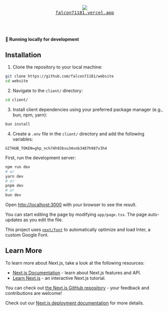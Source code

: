 <p align="center">
  <img src="https://skillicons.dev/icons?i=next,ts,tailwind,github" />
  <br/>
  <a href="https://falcon71181.vercel.app/"><kbd>falcon71181.vercel.app</kbd></a>
</p>
<br/><br/>

#### 🧬 Running locally for development

## Installation
1. Clone the repository to your local machine:
```bash
git clone https://github.com/falcon71181/website
cd website
```

2. Navigate to the `client/` directory:
```bash
cd client/
```

3. Install client dependencies using your preferred package manager (e.g., bun, npm, yarn):
```bash
bun install
```

4. Create a `.env` file in the `client/` directory and add the following variables:
```dotenv
GITHUB_TOKEN=ghp_nch74h93bvu34vnb3487h987v3h4
```

First, run the development server:

```bash
npm run dev
# or
yarn dev
# or
pnpm dev
# or
bun dev
```

Open [http://localhost:3000](http://localhost:3000) with your browser to see the result.

You can start editing the page by modifying `app/page.tsx`. The page auto-updates as you edit the file.

This project uses [`next/font`](https://nextjs.org/docs/basic-features/font-optimization) to automatically optimize and load Inter, a custom Google Font.

## Learn More

To learn more about Next.js, take a look at the following resources:

- [Next.js Documentation](https://nextjs.org/docs) - learn about Next.js features and API.
- [Learn Next.js](https://nextjs.org/learn) - an interactive Next.js tutorial.

You can check out [the Next.js GitHub repository](https://github.com/vercel/next.js/) - your feedback and contributions are welcome!

Check out our [Next.js deployment documentation](https://nextjs.org/docs/deployment) for more details.
